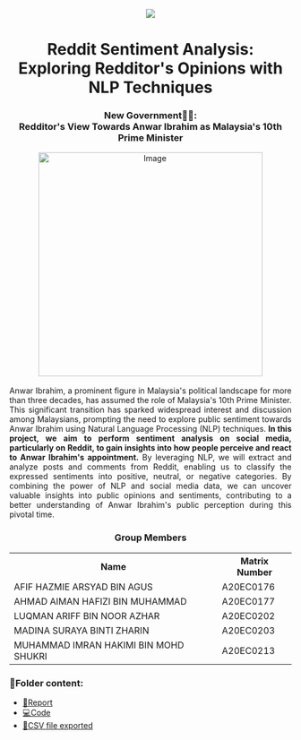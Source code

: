 <p align='center'>
  <img src='https://media3.giphy.com/media/iFgzUCWgxj7B22ik2K/giphy.gif?cid=6c09b952wbnnfv95hjc3ab08w7jtyst7qc9sz3bw34rqhw2s&ep=v1_stickers_related&rid=giphy.gif&ct=s'/>
</p>

<h1 align='center'> 
  Reddit Sentiment Analysis: Exploring Redditor's Opinions with NLP Techniques
 </h1>
 <h3 align='center'> 
New Government🤵‍♂:<br> 
   Redditor's View Towards Anwar Ibrahim as Malaysia's 10th Prime Minister
 </h3>

<div align="center">
    <img src="https://media.freemalaysiatoday.com/wp-content/uploads/2022/11/Anwar-Ibrahim-Tawaran-PH-PRU15-4.jpg" alt="Image" width="400 px" />
</div>
<br>
<div align='justify'>
  Anwar Ibrahim, a prominent figure in Malaysia's political landscape for more than three decades, has assumed the role of Malaysia's 10th Prime Minister. This significant transition has sparked widespread interest and discussion among Malaysians, prompting the need to explore public sentiment towards Anwar Ibrahim using Natural Language Processing (NLP) techniques. 
  <strong>In this project, we aim to perform sentiment analysis on social media, particularly on Reddit, to gain insights into how people perceive and react to Anwar Ibrahim's appointment.</strong> By leveraging NLP, we will extract and analyze posts and comments from Reddit, enabling us to classify the expressed sentiments into positive, neutral, or negative categories.
  By combining the power of NLP and social media data, we can uncover valuable insights into public opinions and sentiments, contributing to a better understanding of Anwar Ibrahim's public perception during this pivotal time.
</div>


<h3><p align='center'>Group Members</p></h3>

 <table align='center'>
   <tr>
     <th>Name</th>
     <th>Matrix Number</th>
   </tr>
   <tr>
     <td>AFIF HAZMIE ARSYAD BIN AGUS</td>
     <td>A20EC0176</td>
   </tr>
   <tr>
     <td>AHMAD AIMAN HAFIZI BIN MUHAMMAD</td>
     <td>A20EC0177</td>
   </tr>
   <tr>
     <td>LUQMAN ARIFF BIN NOOR AZHAR</td>
     <td>A20EC0202</td>
   </tr>
   <tr>
     <td>MADINA SURAYA BINTI ZHARIN</td>
     <td>A20EC0203</td>
   </tr>
   <tr>
     <td>MUHAMMAD IMRAN HAKIMI BIN MOHD SHUKRI</td>
     <td>A20EC0213</td>
   </tr>
</table>

### 📂Folder content:

* [📖Report]()
* [💻Code](https://github.com/drshahizan/special-topic-data-engineering/blob/main/assignment/data-scraping/submission/part1/Noctua/Clouds_image_Noctua_Flickr_WebScraping.ipynb)
* [📎CSV file exported](https://github.com/drshahizan/special-topic-data-engineering/tree/main/project/submission/Noctua/Dataset)





